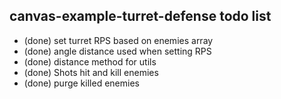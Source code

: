 ## canvas-example-turret-defense todo list

* (done) set turret RPS based on enemies array
* (done) angle distance used when setting RPS
* (done) distance method for utils
* (done) Shots hit and kill enemies
* (done) purge killed enemies
